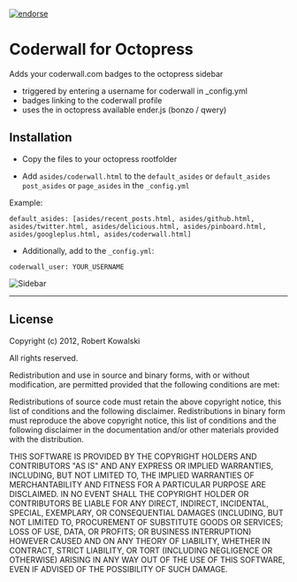 [![endorse](http://api.coderwall.com/robertkowalski/endorse.png)](http://coderwall.com/robertkowalski)

Coderwall for Octopress
=======================

Adds your coderwall.com badges to the octopress sidebar

 * triggered by entering a username for coderwall in _config.yml
 * badges linking to the coderwall profile
 * uses the in octopress available ender.js (bonzo / qwery)


Installation
------------

 - Copy the files to your octopress rootfolder

 - Add ```asides/coderwall.html``` to the ```default_asides``` or ```default_asides``` ```post_asides``` or ```page_asides``` in the ```_config.yml```

Example:

```
default_asides: [asides/recent_posts.html, asides/github.html, asides/twitter.html, asides/delicious.html, asides/pinboard.html, asides/googleplus.html, asides/coderwall.html]
```

 - Additionally, add to the ```_config.yml```:

```
coderwall_user: YOUR_USERNAME
```

![Sidebar](https://github.com/robertkowalski/octopress-coderwall/blob/master/sidebar.png?raw=true)

---------------------------------------


License 
-------

Copyright (c) 2012, Robert Kowalski

All rights reserved.

Redistribution and use in source and binary forms, with or without modification, are permitted provided that the following conditions are met:

Redistributions of source code must retain the above copyright notice, this list of conditions and the following disclaimer.
Redistributions in binary form must reproduce the above copyright notice, this list of conditions and the following disclaimer in the documentation and/or other materials provided with the distribution.


THIS SOFTWARE IS PROVIDED BY THE COPYRIGHT HOLDERS AND CONTRIBUTORS "AS IS" AND ANY EXPRESS OR IMPLIED WARRANTIES, INCLUDING, BUT NOT LIMITED TO, THE IMPLIED WARRANTIES OF MERCHANTABILITY AND FITNESS FOR A PARTICULAR PURPOSE ARE DISCLAIMED. IN NO EVENT SHALL THE COPYRIGHT HOLDER OR CONTRIBUTORS BE LIABLE FOR ANY DIRECT, INDIRECT, INCIDENTAL, SPECIAL, EXEMPLARY, OR CONSEQUENTIAL DAMAGES (INCLUDING, BUT NOT LIMITED TO, PROCUREMENT OF SUBSTITUTE GOODS OR SERVICES; LOSS OF USE, DATA, OR PROFITS; OR BUSINESS INTERRUPTION) HOWEVER CAUSED AND ON ANY THEORY OF LIABILITY, WHETHER IN CONTRACT, STRICT LIABILITY, OR TORT (INCLUDING NEGLIGENCE OR OTHERWISE) ARISING IN ANY WAY OUT OF THE USE OF THIS SOFTWARE, EVEN IF ADVISED OF THE POSSIBILITY OF SUCH DAMAGE.

